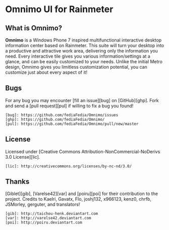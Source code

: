 Omnimo UI for Rainmeter
=======================

What is Omnimo?
---------------

**Omnimo** is a Windows Phone 7 inspired multifunctional interactive desktop information center based on Rainmeter. This suite will turn your desktop into a productive and attractive work area, delivering only the information you need. Every interactive tile gives you various information/settings at a glance, and can be easily customized to your needs. Unlike the initial Metro design, Omnimo gives you limitless customization potential, you can customize just about every aspect of it!

Bugs
----
For any bug you may encounter [fill an issue][bug] on [GitHub][ghp]. Fork and send a [pull request][pul] if willing to fix a bug you found!

	[bug]: https://github.com/fediaFedia/Omnimo/issues
	[ghp]: https://github.com/fediaFedia/Omnimo/
	[pul]: https://github.com/fediaFedia/Omnimo/pull/new/master

License
-------
Licensed under [Creative Commons Attribution-NonCommercial-NoDerivs 3.0 License][lic].

	[lic]: http://creativecommons.org/licenses/by-nc-nd/3.0/

Thanks
------
[Giblet][gib], [Varelse42][var] and [poiru][poi] for their contribution to the project.
Credits to Kaelri, Gavatx, Flo, joshj132, x966123, kenz0, chrfb, JSMorley, gerguter, and translators!

	[gib]: http://taichou-henk.deviantart.com
	[var]: http://varelse42.deviantart.com
	[poi]: http://poiru.deviantart.com
